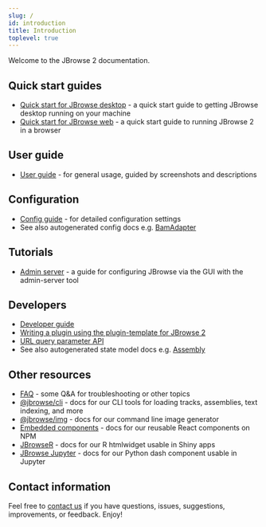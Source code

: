 ```yaml
---
slug: /
id: introduction
title: Introduction
toplevel: true
---
```


Welcome to the JBrowse 2 documentation.

## Quick start guides

- [Quick start for JBrowse desktop](quickstart_desktop) - a quick start guide to
  getting JBrowse desktop running on your machine
- [Quick start for JBrowse web](quickstart_web) - a quick start guide to running
  JBrowse 2 in a browser

## User guide

- [User guide](user_guide) - for general usage, guided by screenshots and
  descriptions

## Configuration

- [Config guide](config_guide) - for detailed configuration settings
- See also autogenerated config docs e.g. [BamAdapter](/docs/config/bamadapter/)

## Tutorials

- [Admin server](/docs/quickstart_adminserver) - a guide for configuring JBrowse
  via the GUI with the admin-server tool

## Developers

- [Developer guide](developer_guide)
- [Writing a plugin using the plugin-template for JBrowse 2](/docs/developer_guides/simple_plugin/)
- [URL query parameter API](urlparams)
- See also autogenerated state model docs e.g.
  [Assembly](/docs/models/assembly/)

## Other resources

- [FAQ](faq) - some Q&A for troubleshooting or other topics
- [@jbrowse/cli](cli) - docs for our CLI tools for loading tracks, assemblies,
  text indexing, and more
- [@jbrowse/img](https://www.npmjs.com/package/@jbrowse/img) - docs for our
  command line image generator
- [Embedded components](embedded_components) - docs for our reusable React
  components on NPM
- [JBrowseR](https://gmod.github.io/JBrowseR/) - docs for our R htmlwidget
  usable in Shiny apps
- [JBrowse Jupyter](https://gmod.github.io/jbrowse-jupyter/docs/html/index.html) -
  docs for our Python dash component usable in Jupyter

## Contact information

Feel free to [contact us](/contact) if you have questions, issues, suggestions,
improvements, or feedback. Enjoy!
